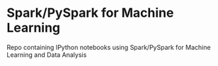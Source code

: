 # Spark/PySpark for Machine Learning
Repo containing IPython notebooks using Spark/PySpark for Machine Learning and Data Analysis
